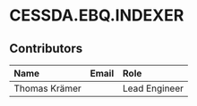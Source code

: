 # CESSDA.EBQ.INDEXER

## Contributors

Name            | Email                     | Role
:---            | :---                      | :---
Thomas Krämer  | <thomas DOT kraemer AT gesis DOT org >  | Lead Engineer

